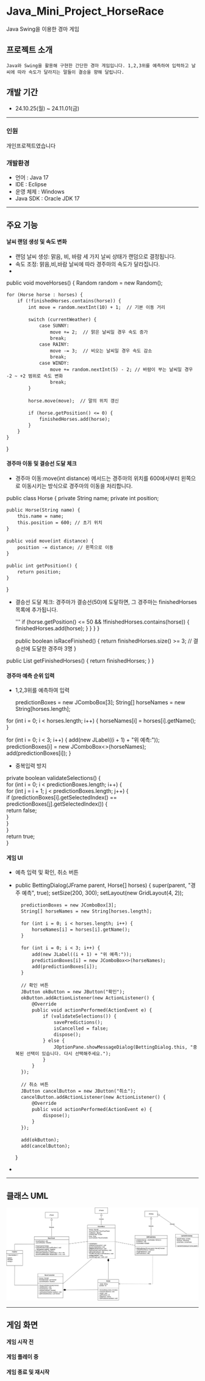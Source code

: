 # Java_Mini_Project_HorseRace

  Java Swing을 이용한 경마 게임

  ## 프로젝트 소개
    Java와 Swing을 활용해 구현한 간단한 경마 게임입니다. 1,2,3위를 예측하여 입력하고 날씨에 따라 속도가 달라지는 말들이 결승을 향해 달립니다.

  ## 개발 기간

  - 24.10.25(월) ~ 24.11.01(금)
---
### 인원

개인프로젝트였습니다

### 개발환경
- 언어 : Java 17
- IDE : Eclipse
- 운영 체제 : Windows
- Java SDK : Oracle JDK 17

---

## 주요 기능

#### 날씨 랜덤 생성 및 속도 변화 
- 랜덤 날씨 생성: 맑음, 비, 바람 세 가지 날씨 상태가 랜덤으로 결정됩니다.
- 속도 조정: 맑음,비,바람 날씨에 따라 경주마의 속도가 달라집니다.
- 
public void moveHorses() {
    Random random = new Random();

    for (Horse horse : horses) {
        if (!finishedHorses.contains(horse)) {
            int move = random.nextInt(10) + 1;  // 기본 이동 거리

            switch (currentWeather) {
                case SUNNY:
                    move += 2;  // 맑은 날씨일 경우 속도 증가
                    break;
                case RAINY:
                    move -= 3;  // 비오는 날씨일 경우 속도 감소
                    break;
                case WINDY:
                    move += random.nextInt(5) - 2; // 바람이 부는 날씨일 경우 -2 ~ +2 범위로 속도 변화
                    break;
            }

            horse.move(move);  // 말의 위치 갱신

            if (horse.getPosition() <= 0) {
                finishedHorses.add(horse);  
            }
        }
    }
}

#### 경주마 이동 및  결승선 도달 체크
- 경주마 이동:move(int distance) 메서드는 경주마의 위치를 600에서부터 왼쪽으로 이동시키는 방식으로 경주마의 이동을 처리합니다.
  
 public class Horse {
    private String name;
    private int position;

    public Horse(String name) {
        this.name = name;
        this.position = 600; // 초기 위치
    }

    public void move(int distance) {
        position -= distance; // 왼쪽으로 이동
    }

    public int getPosition() {
        return position;
    }
}

- 결승선 도달 체크: 경주마가 결승선(50)에 도달하면, 그 경주마는 finishedHorses 목록에 추가됩니다.

    ''' 
                if (horse.getPosition() <= 50 && !finishedHorses.contains(horse)) {
                    finishedHorses.add(horse);
                }
            }
        }
    }

    public boolean isRaceFinished() {
        return finishedHorses.size() >= 3; // 결승선에 도달한 경주마 3명
    }
  
 public List<Horse> getFinishedHorses() {
        return finishedHorses;
    }
}


#### 경주마 예측 순위 입력
- 1,2,3위를 예측하여 입력
  
   predictionBoxes = new JComboBox[3]; 
String[] horseNames = new String[horses.length]; 

for (int i = 0; i < horses.length; i++) { 
    horseNames[i] = horses[i].getName(); 
}

for (int i = 0; i < 3; i++) { 
    add(new JLabel((i + 1) + "위 예측:")); 
    predictionBoxes[i] = new JComboBox<>(horseNames); 
    add(predictionBoxes[i]); 
}

- 중복입력 방지

private boolean validateSelections() {  
    for (int i = 0; i < predictionBoxes.length; i++) {  
        for (int j = i + 1; j < predictionBoxes.length; j++) {  
            if (predictionBoxes[i].getSelectedIndex() == predictionBoxes[j].getSelectedIndex()) {  
                return false;  
            }  
        }  
    }  
    return true;  
}


#### 게임 UI
- 예측 입력 및 확인, 취소 버튼
- public BettingDialog(JFrame parent, Horse[] horses) {
        super(parent, "경주 예측", true);
        setSize(200, 300);
        setLayout(new GridLayout(4, 2));

        predictionBoxes = new JComboBox[3];
        String[] horseNames = new String[horses.length];

        for (int i = 0; i < horses.length; i++) {
            horseNames[i] = horses[i].getName();
        }

        for (int i = 0; i < 3; i++) {
            add(new JLabel((i + 1) + "위 예측:"));
            predictionBoxes[i] = new JComboBox<>(horseNames);
            add(predictionBoxes[i]);
        }

        // 확인 버튼
        JButton okButton = new JButton("확인");
        okButton.addActionListener(new ActionListener() {
            @Override
            public void actionPerformed(ActionEvent e) {
                if (validateSelections()) {
                    savePredictions();
                    isCancelled = false;
                    dispose();
                } else {
                    JOptionPane.showMessageDialog(BettingDialog.this, "중복된 선택이 있습니다. 다시 선택해주세요.");
                }
            }
        });

        // 취소 버튼
        JButton cancelButton = new JButton("취소");
        cancelButton.addActionListener(new ActionListener() {
            @Override
            public void actionPerformed(ActionEvent e) {
                dispose();
            }
        });

        add(okButton);
        add(cancelButton);
    }
  
- 
---
## 클래스 UML
![HorseRace_UML(Class)](https://github.com/Yeop9999/Java_Mini_Project_HorseRace/blob/main/HorseRace_UML(class).drawio.png)

---
## 게임 화면

#### 게임 시작 전


#### 게임 플레이 중


#### 게임 종료 및 재시작


#### 





